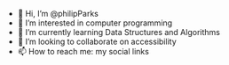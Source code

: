 - 👋 Hi, I’m @philipParks
- 👀 I’m interested in computer programming
- 🌱 I’m currently learning Data Structures and Algorithms
- 💞️ I’m looking to collaborate on accessibility
- 📫 How to reach me: my social links

<!---
philipParks/philipParks is a ✨ special ✨ repository because its `README.md` (this file) appears on your GitHub profile.
You can click the Preview link to take a look at your changes.
--->
